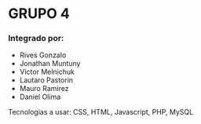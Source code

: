 # GRUPO 4

### Integrado por:

 - Rives Gonzalo
 - Jonathan Muntuny
 - Victor Melnichuk
 - Lautaro Pastorin
 - Mauro Ramirez
 - Daniel Olima

Tecnologias a usar: CSS, HTML, Javascript, PHP, MySQL
